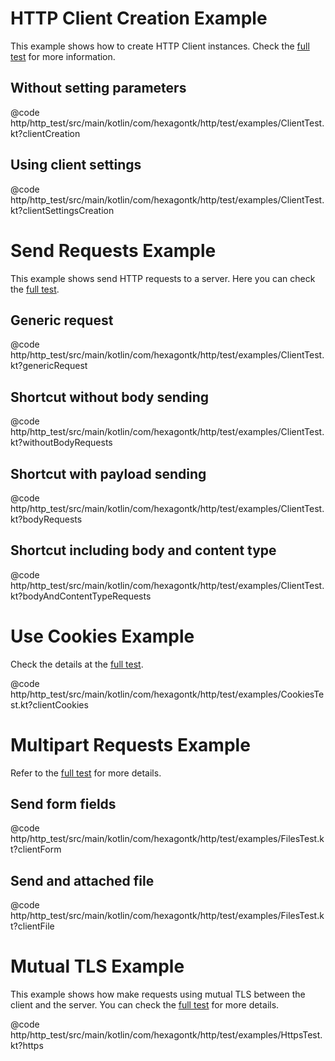 
# HTTP Client Creation Example
This example shows how to create HTTP Client instances. Check the
[full test](https://github.com/hexagontk/hexagon/blob/main/http/http_test/src/main/kotlin/com/hexagontk/http/test/examples/ClientTest.kt)
for more information.

## Without setting parameters
@code http/http_test/src/main/kotlin/com/hexagontk/http/test/examples/ClientTest.kt?clientCreation

## Using client settings
@code http/http_test/src/main/kotlin/com/hexagontk/http/test/examples/ClientTest.kt?clientSettingsCreation

# Send Requests Example
This example shows send HTTP requests to a server. Here you can check the
[full test](https://github.com/hexagontk/hexagon/blob/main/http/http_test/src/main/kotlin/com/hexagontk/http/test/examples/ClientTest.kt).

## Generic request
@code http/http_test/src/main/kotlin/com/hexagontk/http/test/examples/ClientTest.kt?genericRequest

## Shortcut without body sending
@code http/http_test/src/main/kotlin/com/hexagontk/http/test/examples/ClientTest.kt?withoutBodyRequests

## Shortcut with payload sending
@code http/http_test/src/main/kotlin/com/hexagontk/http/test/examples/ClientTest.kt?bodyRequests

## Shortcut including body and content type
@code http/http_test/src/main/kotlin/com/hexagontk/http/test/examples/ClientTest.kt?bodyAndContentTypeRequests

# Use Cookies Example
Check the details at the [full test](https://github.com/hexagontk/hexagon/blob/main/http/http_test/src/main/kotlin/com/hexagontk/http/test/examples/CookiesTest.kt).

@code http/http_test/src/main/kotlin/com/hexagontk/http/test/examples/CookiesTest.kt?clientCookies

# Multipart Requests Example
Refer to the [full test](https://github.com/hexagontk/hexagon/blob/main/http/http_test/src/main/kotlin/com/hexagontk/http/test/examples/FilesTest.kt)
for more details.

## Send form fields
@code http/http_test/src/main/kotlin/com/hexagontk/http/test/examples/FilesTest.kt?clientForm

## Send and attached file
@code http/http_test/src/main/kotlin/com/hexagontk/http/test/examples/FilesTest.kt?clientFile

# Mutual TLS Example
This example shows how make requests using mutual TLS between the client and the server. You can
check the [full test](https://github.com/hexagontk/hexagon/blob/main/http/http_test/src/main/kotlin/com/hexagontk/http/test/examples/HttpsTest.kt)
for more details.

@code http/http_test/src/main/kotlin/com/hexagontk/http/test/examples/HttpsTest.kt?https
